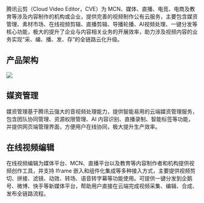 腾讯云剪（Cloud Video Editor，CVE）为 MCN、媒体、直播、电竞、电商及教育等涉及内容制作的机构或企业，提供完善的视频制作公有云服务，主要包含媒资管理、素材市场、在线视频剪辑、直播剪辑、导播轮播、AI视频处理、一键分发等核心功能，极大的提升了企业与内容相关业务的开展效率，助力涉及视频内容的业务实现“采、编、播、发、存”的全链路云化升级。

## 产品架构

![](https://main.qcloudimg.com/raw/901a90614ff3dddee5eab8c2f6321263.png)

## 媒资管理

媒资管理基于腾讯云强大的音视频处理能力，提供智能易用的云端媒资管理服务，包含团队协同管理、资源权限管理、AI 内容识别、直播录制、智能标签等功能，并提供网页端管理界面，方便用户在线协同，极大提升生产效率。

## 在线视频编辑

在线视频编辑为媒体平台、MCN、直播平台以及教育等内容制作者和机构提供视频创作工具，并支持 Iframe 嵌入和组件化集成等多种接入方式，主要提供视频剪切、拼接、滤镜、动效、转场、语音转字幕等功能使用。可提供一键分发到企鹅号、微博、快手等新媒体平台，帮助用户直接在云端完成视频采集、编辑、合成、发布全链路流程。
